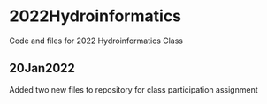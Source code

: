 # 2022Hydroinformatics
Code and files for 2022 Hydroinformatics Class

## 20Jan2022
Added two new files to repository for class participation assignment
